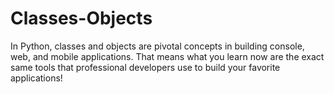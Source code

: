 # Classes-Objects

In Python, classes and objects are pivotal concepts in building console, web, and mobile applications. That means what you learn now are the exact same tools that professional developers use to build your favorite applications!